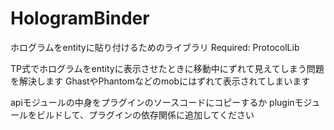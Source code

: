 # HologramBinder
ホログラムをentityに貼り付けるためのライブラリ
Required: ProtocolLib

TP式でホログラムをentityに表示させたときに移動中にずれて見えてしまう問題を解決します
GhastやPhantomなどのmobにはずれて表示されてしまいます

apiモジュールの中身をプラグインのソースコードにコピーするか
pluginモジュールをビルドして、プラグインの依存関係に追加してください

